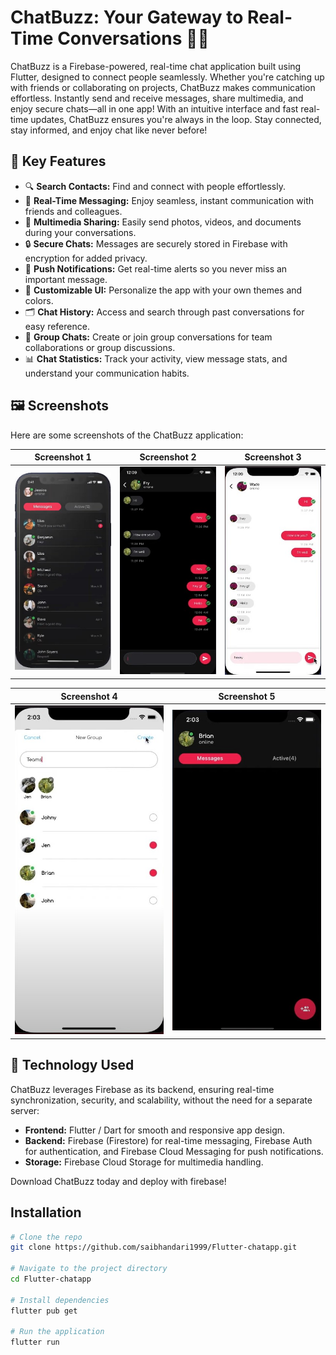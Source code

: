 # ChatBuzz: Your Gateway to Real-Time Conversations 💬✨

ChatBuzz is a Firebase-powered, real-time chat application built using Flutter, designed to connect people seamlessly. Whether you're catching up with friends or collaborating on projects, ChatBuzz makes communication effortless. Instantly send and receive messages, share multimedia, and enjoy secure chats—all in one app! With an intuitive interface and fast real-time updates, ChatBuzz ensures you're always in the loop. Stay connected, stay informed, and enjoy chat like never before!

## 🌟 Key Features

- 🔍 **Search Contacts:** Find and connect with people effortlessly.
- 💬 **Real-Time Messaging:** Enjoy seamless, instant communication with friends and colleagues.
- 📸 **Multimedia Sharing:** Easily send photos, videos, and documents during your conversations.
- 🔒 **Secure Chats:** Messages are securely stored in Firebase with encryption for added privacy.
- 📱 **Push Notifications:** Get real-time alerts so you never miss an important message.
- 🎨 **Customizable UI:** Personalize the app with your own themes and colors.
- 🗂️ **Chat History:** Access and search through past conversations for easy reference.
- 👥 **Group Chats:** Create or join group conversations for team collaborations or group discussions.
- 📊 **Chat Statistics:** Track your activity, view message stats, and understand your communication habits.

## 🖼️ Screenshots

Here are some screenshots of the ChatBuzz application:

| Screenshot 1 | Screenshot 2 | Screenshot 3 |
|--------------|--------------|--------------|
| <img src="https://github.com/saibhandari1999/Flutter-chatapp/blob/master/starter.jpg" alt="Screenshot 1" width="300"/> | <img src="https://github.com/saibhandari1999/Flutter-chatapp/blob/master/Screenshot%202023-09-21%20150938.jpg" alt="Screenshot 2" width="300"/> | <img src="https://github.com/saibhandari1999/Flutter-chatapp/blob/master/Screenshot%202023-09-21%20150952.jpg" alt="Screenshot 3" width="300"/> |

| Screenshot 4 | Screenshot 5 |
|--------------|--------------|
| <img src="https://github.com/saibhandari1999/Flutter-chatapp/blob/master/Screenshot%202023-09-21%20151045.jpg" alt="Screenshot 4" width="300"/> | <img src="https://github.com/saibhandari1999/Flutter-chatapp/blob/master/Screenshot%202023-09-21%20151100.jpg" alt="Screenshot 5" width="300"/> |

## 🚀 Technology Used

ChatBuzz leverages Firebase as its backend, ensuring real-time synchronization, security, and scalability, without the need for a separate server:

- **Frontend:** Flutter / Dart for smooth and responsive app design.
- **Backend:** Firebase (Firestore) for real-time messaging, Firebase Auth for authentication, and Firebase Cloud Messaging for push notifications.
- **Storage:** Firebase Cloud Storage for multimedia handling.

Download ChatBuzz today and deploy with firebase!

## Installation

```bash
# Clone the repo
git clone https://github.com/saibhandari1999/Flutter-chatapp.git

# Navigate to the project directory
cd Flutter-chatapp

# Install dependencies
flutter pub get

# Run the application
flutter run
